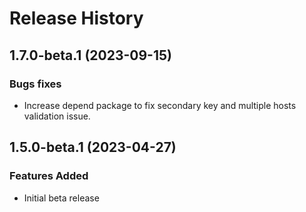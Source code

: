 # Release History

## 1.7.0-beta.1 (2023-09-15)

### Bugs fixes
- Increase depend package to fix secondary key and multiple hosts validation issue.

## 1.5.0-beta.1 (2023-04-27)

### Features Added
- Initial beta release